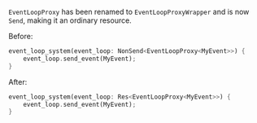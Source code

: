 `EventLoopProxy` has been renamed to `EventLoopProxyWrapper` and is now `Send`, making it an ordinary resource.

Before:

```rust
event_loop_system(event_loop: NonSend<EventLoopProxy<MyEvent>>) {
    event_loop.send_event(MyEvent);
}
```

After:

```rust
event_loop_system(event_loop: Res<EventLoopProxy<MyEvent>>) {
    event_loop.send_event(MyEvent);
}
```
